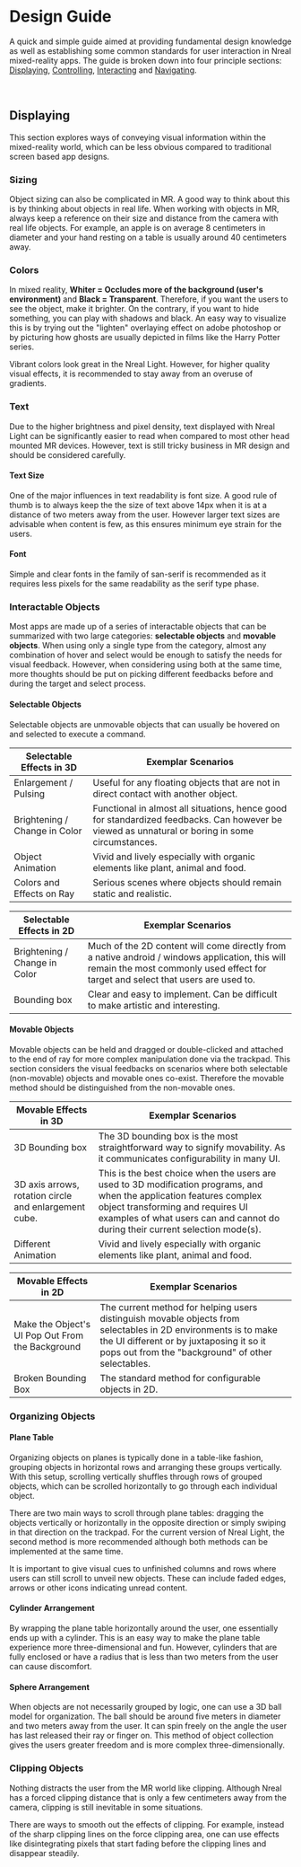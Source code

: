 # Design Guide

A quick and simple guide aimed at providing fundamental design knowledge as well as establishing some common standards for user interaction in Nreal mixed-reality apps.
The guide is broken down into four principle sections: [Displaying](/design/displaying), [Controlling](/design/controlling), [Interacting](/design/interacting) and [Navigating](/design/navigating).

<br />

## Displaying

This section explores ways of conveying visual information within the mixed-reality world, which can be less obvious compared to traditional screen based app designs.

### Sizing

Object sizing can also be complicated in MR. A good way to think about this is by thinking about objects in real life. When working with objects in MR, always keep a reference on their size and distance from the camera with real life objects. For example, an apple is on average 8 centimeters in diameter and your hand resting on a table is usually around 40 centimeters away.

### Colors

In mixed reality, **Whiter = Occludes more of the background (user's environment)** and **Black = Transparent**. Therefore, if you want the users to see the object, make it brighter. On the contrary, if you want to hide something, you can play with shadows and black. An easy way to visualize this is by trying out the "lighten" overlaying effect on adobe photoshop or by picturing how ghosts are usually depicted in films like the Harry Potter series.

Vibrant colors look great in the Nreal Light. However, for higher quality visual effects, it is recommended to stay away from an overuse of gradients.

### Text

Due to the higher brightness and pixel density, text displayed with Nreal Light can be significantly easier to read when compared to most other head mounted MR devices. However, text is still tricky business in MR design and should be considered carefully.

#### Text Size

One of the major influences in text readability is font size. A good rule of thumb is to always keep the the size of text above 14px when it is at a distance of two meters away from the user. However larger text sizes are advisable when content is few, as this ensures minimum eye strain for the users.

#### Font

Simple and clear fonts in the family of san-serif is recommended as it requires less pixels for the same readability as the serif type phase.

### Interactable Objects

Most apps are made up of a series of interactable objects that can be summarized with two large categories: **selectable objects** and **movable objects**. When using only a single type from the category, almost any combination of hover and select would be enough to satisfy the needs for visual feedback. However, when considering using both at the same time, more thoughts should be put on picking different feedbacks before and during the target and select process.

#### Selectable Objects

Selectable objects are unmovable objects that can usually be hovered on and selected to execute a command.

| Selectable Effects in 3D      | Exemplar Scenarios                                           |
| ----------------------------- | ------------------------------------------------------------ |
| Enlargement / Pulsing         | Useful for any floating objects that are not in direct contact with another object. |
| Brightening / Change in Color | Functional in almost all situations, hence good for standardized feedbacks. Can however be viewed as unnatural or boring in some circumstances. |
| Object Animation              | Vivid and lively especially with organic elements like plant, animal and food.|
| Colors and Effects on Ray     | Serious scenes where objects should remain static and realistic. |

| Selectable Effects in 2D      | Exemplar Scenarios                                           |
| ----------------------------- | ------------------------------------------------------------ |
| Brightening / Change in Color | Much of the 2D content will come directly from a native android / windows application, this will remain the most commonly used effect for target and select that users are used to. |
| Bounding box                  | Clear and easy to implement. Can be difficult to make artistic and interesting. |

#### Movable Objects

Movable objects can be held and dragged or double-clicked and attached to the end of ray for more complex manipulation done via the trackpad. This section considers the visual feedbacks on scenarios where both selectable (non-movable) objects and movable ones co-exist. Therefore the movable method should be distinguished from the non-movable ones.

| Movable Effects in 3D                                 | Exemplar Scenarios                                           |
| ----------------------------------------------------- | ------------------------------------------------------------ |
| 3D Bounding box                                       | The 3D bounding box is the most straightforward way to signify movability. As it communicates configurability in many UI. |
| 3D axis arrows, rotation circle and enlargement cube. | This is the best choice when the users are used to 3D modification programs, and when the application features complex object transforming and requires UI examples of what users can and cannot do during their current selection mode(s). |
| Different Animation                                   | Vivid and lively especially with organic elements like plant, animal and food. |

| Movable Effects in 2D                            | Exemplar Scenarios                                           |
| ------------------------------------------------ | ------------------------------------------------------------ |
| Make the Object's UI Pop Out From the Background | The current method for helping users distinguish movable objects from selectables in 2D environments is to make the UI different or by juxtaposing it so it pops out from the "background" of other selectables. |
| Broken Bounding Box                              | The standard method for configurable objects in 2D.          |

### Organizing Objects

#### Plane Table

Organizing objects on planes is typically done in a table-like fashion, grouping objects in horizontal rows and arranging these groups vertically. With this setup, scrolling vertically shuffles through rows of grouped objects, which can be scrolled horizontally to go through each individual object.

There are two main ways to scroll through plane tables: dragging the objects vertically or horizontally in the opposite direction or simply swiping in that direction on the trackpad. For the current version of Nreal Light, the second method is more recommended although both methods can be implemented at the same time.

It is important to give visual cues to unfinished columns and rows where users can still scroll to unveil new objects. These can include faded edges, arrows or other icons indicating unread content.

#### Cylinder Arrangement

By wrapping the plane table horizontally around the user, one essentially ends up with a cylinder. This is an easy way to make the plane table experience more three-dimensional and fun. However, cylinders that are fully enclosed or have a radius that is less than two meters from the user can cause discomfort.

#### Sphere Arrangement

When objects are not necessarily grouped by logic, one can use a 3D ball model for organization. The ball should be around five meters in diameter and two meters away from the user. It can spin freely on the angle the user has last released their ray or finger on. This method of object collection gives the users greater freedom and is more complex three-dimensionally.

### Clipping Objects

Nothing distracts the user from the MR world like clipping. Although Nreal has a forced clipping distance that is only a few centimeters away from the camera, clipping is still inevitable in some situations.

There are ways to smooth out the effects of clipping. For example, instead of the sharp clipping lines on the force clipping area, one can use effects like disintegrating pixels that start fading before the clipping lines and disappear steadily.

<br/>


